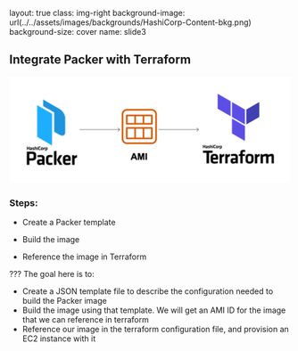 layout: true
class: img-right
background-image: url(../../assets/images/backgrounds/HashiCorp-Content-bkg.png)
background-size: cover
name: slide3

## Integrate Packer with Terraform

![scale:50%](./assets/logos/logo_packer_ami_terraform.png)

### Steps:

- Create a Packer template



- Build the image




- Reference the image in Terraform

???
The goal here is to:
- Create a JSON template file to describe the configuration needed to build the Packer image
- Build the image using that template. We will get an AMI ID for the image that we can reference in terraform
- Reference our image in the terraform configuration file, and provision an EC2 instance with it



